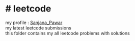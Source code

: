 <h1># leetcode</h1>
</hr>
my profile : <a href="https://leetcode.com/Sanjana_Pawar/" target="_parent">Sanjana_Pawar</a></br>
my latest leetcode submissions</br>
this folder contains my all  leetcode problems with solutions
